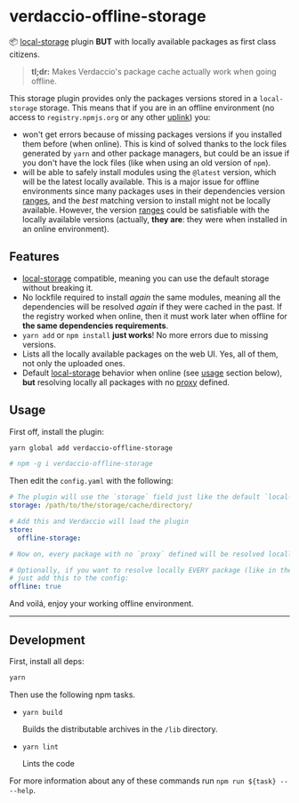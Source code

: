 # verdaccio-offline-storage

📦 [local-storage](https://github.com/verdaccio/monorepo/tree/master/plugins/local-storage) plugin
**BUT** with locally available packages as first class citizens. 

> **tl;dr:** Makes Verdaccio's package cache actually work when going offline. 

This storage plugin provides only the packages versions stored in a `local-storage` storage. This
means that if you are in an offline environment (no access to `registry.npmjs.org` or any other 
[uplink](https://verdaccio.org/docs/en/uplinks)) you:

- won't get errors because of missing packages versions if you installed them before (when online).
  This is kind of solved thanks to the lock files generated by `yarn` and other package managers,
  but could be an issue if you don't have the lock files (like when using an old version of `npm`).
- will be able to safely install modules using the `@latest` version, which will be the latest
  locally available. This is a major issue for offline environments since many packages uses in
  their dependencies version [ranges](https://docs.npmjs.com/misc/semver#advanced-range-syntax),
  and the _best_ matching version to install might not be locally available. However, the version
  [ranges](https://docs.npmjs.com/misc/semver#advanced-range-syntax) could be satisfiable with the
  locally available versions (actually, **they are**: they were when installed in an online
  environment).


## Features

- [local-storage](https://github.com/verdaccio/monorepo/tree/master/plugins/local-storage)
  compatible, meaning you can use the default storage without breaking it.
- No lockfile required to install _again_ the same modules, meaning all the dependencies will be
  resolved _again_ if they were cached in the past. If the registry worked when online, then it must
  work later when offline for **the same dependencies requirements**.
- `yarn add` or `npm install` **just works**! No more errors due to missing versions.
- Lists all the locally available packages on the web UI. Yes, all of them, not only the uploaded
  ones.
- Default [local-storage](https://github.com/verdaccio/monorepo/tree/master/plugins/local-storage)
  behavior when online (see [usage](#usage) section below), **but** resolving locally all packages
  with no [proxy](https://verdaccio.org/docs/en/packages#blocking-proxying-a-set-of-specific-packages)
  defined.

  
## Usage

First off, install the plugin:

```bash
yarn global add verdaccio-offline-storage

# npm -g i verdaccio-offline-storage
```

Then edit the `config.yaml` with the following:

```yaml
# The plugin will use the `storage` field just like the default `local-storage` plugin does
storage: /path/to/the/storage/cache/directory/

# Add this and Verdaccio will load the plugin 
store:
  offline-storage:

# Now on, every package with no `proxy` defined will be resolved locally!

# Optionally, if you want to resolve locally EVERY package (like in the v1 version of this plugin)
# just add this to the config:
offline: true
```

And voilá, enjoy your working offline environment.

---

## Development

First, install all deps:

```bash
yarn
```

Then use the following npm tasks.

  - `yarn build`

    Builds the distributable archives in the `/lib` directory.

  - `yarn lint`

    Lints the code

For more information about any of these commands run `npm run ${task} -- --help`.
